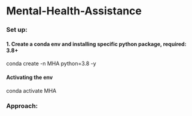 # Mental-Health-Assistance

### Set up:
#### 1. Create a conda env and installing specific python package, required: 3.8+

conda create -n MHA python=3.8 -y

#### Activating the env

conda activate MHA


### Approach:
